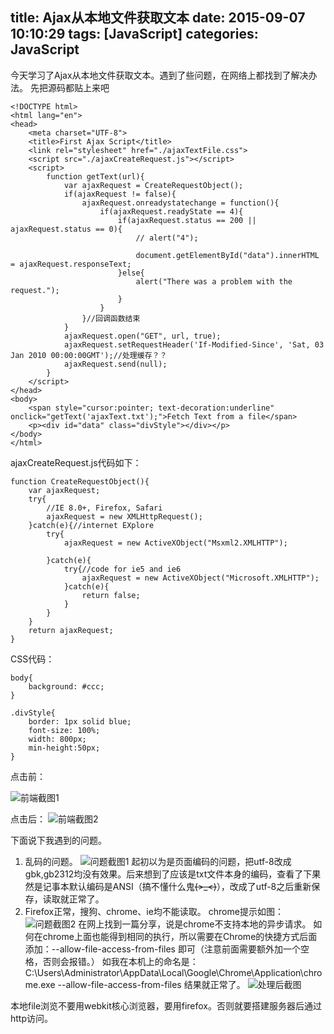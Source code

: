 title: Ajax从本地文件获取文本
date: 2015-09-07 10:10:29
tags: [JavaScript]
categories: JavaScript 
---
今天学习了Ajax从本地文件获取文本。遇到了些问题，在网络上都找到了解决办法。
先把源码都贴上来吧

```
<!DOCTYPE html>  
<html lang="en">  
<head>  
    <meta charset="UTF-8">  
    <title>First Ajax Script</title>  
    <link rel="stylesheet" href="./ajaxTextFile.css">  
    <script src="./ajaxCreateRequest.js"></script>  
    <script>  
        function getText(url){  
            var ajaxRequest = CreateRequestObject();  
            if(ajaxRequest != false){  
                ajaxRequest.onreadystatechange = function(){  
                    if(ajaxRequest.readyState == 4){  
                        if(ajaxRequest.status == 200 || ajaxRequest.status == 0){  
                            // alert("4");  
  
                            document.getElementById("data").innerHTML = ajaxRequest.responseText;  
                        }else{  
                            alert("There was a problem with the request.");  
                        }  
                    }  
                }//回调函数结束  
            }  
            ajaxRequest.open("GET", url, true);  
            ajaxRequest.setRequestHeader('If-Modified-Since', 'Sat, 03 Jan 2010 00:00:00GMT');//处理缓存？？  
            ajaxRequest.send(null);  
        }  
    </script>  
</head>  
<body>  
    <span style="cursor:pointer; text-decoration:underline" onclick="getText('ajaxText.txt');">Fetch Text from a file</span>  
    <p><div id="data" class="divStyle"></div></p>  
</body>  
</html>  
```
ajaxCreateRequest.js代码如下：
```
function CreateRequestObject(){  
    var ajaxRequest;  
    try{  
        //IE 8.0+, Firefox, Safari  
        ajaxRequest = new XMLHttpRequest();  
    }catch(e){//internet EXplore  
        try{  
            ajaxRequest = new ActiveXObject("Msxml2.XMLHTTP");  
              
        }catch(e){  
            try{//code for ie5 and ie6  
                ajaxRequest = new ActiveXObject("Microsoft.XMLHTTP");  
            }catch(e){  
                return false;  
            }  
        }  
    }  
    return ajaxRequest;  
}  
```
CSS代码：
```
body{  
    background: #ccc;  
}  
  
.divStyle{  
    border: 1px solid blue;  
    font-size: 100%;  
    width: 800px;  
    min-height:50px;  
}  
```
点击前：

![前端截图1](http://img.blog.csdn.net/20150907101701663?watermark/2/text/aHR0cDovL2Jsb2cuY3Nkbi5uZXQv/font/5a6L5L2T/fontsize/400/fill/I0JBQkFCMA==/dissolve/70/gravity/Center)

点击后：
![前端截图2](http://img.blog.csdn.net/20150907101728676?watermark/2/text/aHR0cDovL2Jsb2cuY3Nkbi5uZXQv/font/5a6L5L2T/fontsize/400/fill/I0JBQkFCMA==/dissolve/70/gravity/Center)

下面说下我遇到的问题。
1. 乱码的问题。
![问题截图1](http://img.blog.csdn.net/20150907101844569?watermark/2/text/aHR0cDovL2Jsb2cuY3Nkbi5uZXQv/font/5a6L5L2T/fontsize/400/fill/I0JBQkFCMA==/dissolve/70/gravity/Center)
起初以为是页面编码的问题，把utf-8改成gbk,gb2312均没有效果。后来想到了应该是txt文件本身的编码，查看了下果然是记事本默认编码是ANSI（搞不懂什么鬼~~~~(>_<)~~~~），改成了utf-8之后重新保存，读取就正常了。
2. Firefox正常，搜狗、chrome、ie均不能读取。
chrome提示如图：
![问题截图2](http://img.blog.csdn.net/20150907102343690?watermark/2/text/aHR0cDovL2Jsb2cuY3Nkbi5uZXQv/font/5a6L5L2T/fontsize/400/fill/I0JBQkFCMA==/dissolve/70/gravity/Center)
在网上找到一篇分享，说是chrome不支持本地的异步请求。
如何在chrome上面也能得到相同的执行，所以需要在Chrome的快捷方式后面添加：--allow-file-access-from-files 即可（注意前面需要额外加一个空格，否则会报错。）
如我在本机上的命名是：C:\Users\Administrator\AppData\Local\Google\Chrome\Application\chrome.exe --allow-file-access-from-files
结果就正常了。
![处理后截图](http://img.blog.csdn.net/20150907102707843?watermark/2/text/aHR0cDovL2Jsb2cuY3Nkbi5uZXQv/font/5a6L5L2T/fontsize/400/fill/I0JBQkFCMA==/dissolve/70/gravity/Center)

本地file浏览不要用webkit核心浏览器，要用firefox。否则就要搭建服务器后通过http访问。
